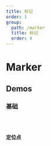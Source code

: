 ```yaml
---
title: 标记
order: 1
group:
  path: /marker
  title: 标记
  order: 4
---
```


# Marker

## Demos

### 基础

<code src="./marker" />

### 定位点

<code src="./position" />

<API src="../../../src/components/Marker/Marker/index.tsx"></API>
